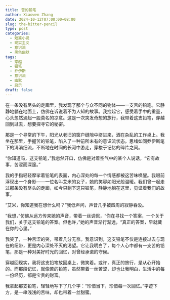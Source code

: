 ```yaml
---
title: 苦的铅笔
author: Xiaowen Zhang
date: 2024-10-12T07:00:00+08:00
slug: the-bitter-pencil
type: post
categories:
  - 短篇小说
  - 现实主义
  - 意识流
  - 黑色幽默
tags:
  - 穿越
  - 铅笔
  - 乔伊斯
  - 意识流
  - 幽默
  - 启示
draft: false
---
```


在一条没有尽头的走廊里，我发现了那个与众不同的物体——一支苦的铅笔。它静静地躺在地面上，仿佛在诉说着不为人知的故事。我捡起它，感受着手中的重量，心头忽然涌起一股莫名的凉意。这是一次突发奇想的旅行，我带着这支铅笔，穿越回到过去，想要探寻它的秘密。

那是一个寻常的下午，阳光从老旧的窗户缝隙中挤进来，洒在杂乱的工作桌上。我坐在那里，手握苦的铅笔，陷入了一种前所未有的意识流状态。思绪如同乔伊斯笔下的涓涓细流，不断地在时间的长河中游走，穿梭于记忆的碎片之间。

“你知道吗，这支铅笔，”我忽然开口，仿佛是对着空气中的某个人说话，“它有故事，苦涩而深邃。”

我的手指轻轻摩挲着铅笔的表面，内心深处的每一个情感都被这苦味唤醒。我眼前浮现出一个身影——一位名叫艾米的女子，她的笑容如阳光般温暖。我们曾一起走过那条没有尽头的走廊，如今只剩下这只铅笔，静静地躺在这里，见证着我们的故事。

“艾米，你知道我在想什么吗？”我低声问，声音几乎被四周的寂静吞没。

“我想，”仿佛从远方传来她的声音，带着一丝调侃，“你在寻找一个答案，一个关于我们，关于这支铅笔的答案。但也许，”她的声音渐行渐远，“真正的答案，早就藏在你的心里。”

我笑了，一种苦涩的笑，带着几分无奈。我意识到，这支铅笔不仅是连接过去与现在的纽带，更是内心深处不灭的渴望。它让我明白了，每个人心中都有一支苦的铅笔，那是一种对美好时光的回忆，对曾经承诺的守候。

穿越回现实，我将这支铅笔放回桌上，微笑着。或许，真正的旅行，是从心开始的。而那段记忆，就像苦的铅笔，虽然带着一丝苦涩，却也让我明白，生活中的每一份经历，都是宝贵的财富。

我拿起那支铅笔，轻轻地写下了几个字：“珍惜当下，珍惜每一次回忆。”字迹下方，是一串浅浅的苦味，却也带着一丝甜蜜。